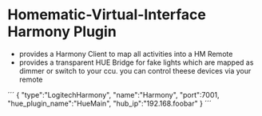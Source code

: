 # Homematic-Virtual-Interface Harmony Plugin


* provides a Harmony Client to map all activities into a HM Remote
* provides a transparent HUE Bridge for fake lights which are mapped as dimmer or switch to your ccu. you can control theese devices via your remote

´´´
{
    "type":"LogitechHarmony",
    "name":"Harmony",
    "port":7001,
    "hue_plugin_name":"HueMain",
    "hub_ip":"192.168.foobar"
}
´´´